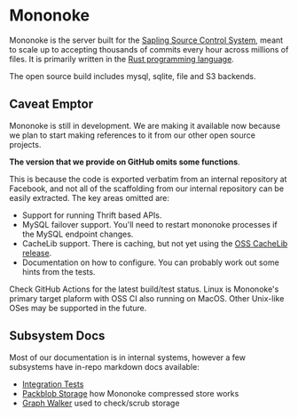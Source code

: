 # Mononoke

Mononoke is the server built for the [Sapling Source Control
System](https://sapling-scm.com/), meant to scale up to accepting thousands of
commits every hour across millions of files. It is primarily written in the
[Rust programming language](https://www.rust-lang.org/en-US/).

The open source build includes mysql, sqlite, file and S3 backends.

## Caveat Emptor

Mononoke is still in development. We are making it available now because we plan to
start making references to it from our other open source projects.

**The version that we provide on GitHub omits some functions**.

This is because the code is exported verbatim from an internal repository at Facebook, and
not all of the scaffolding from our internal repository can be easily extracted. The key areas
omitted are:

* Support for running Thrift based APIs.
* MySQL failover support.  You'll need to restart mononoke processes if the MySQL endpoint changes.
* CacheLib support. There is caching, but not yet using the [OSS CacheLib release](https://github.com/facebook/cachelib).
* Documentation on how to configure.  You can probably work out some hints from the tests.

Check GitHub Actions for the latest build/test status. Linux is Mononoke's primary target plaform with OSS CI also running on MacOS. Other Unix-like OSes may be supported in the future.

## Subsystem Docs

Most of our documentation is in internal systems, however a few subsystems have in-repo markdown docs available:

* [Integration Tests](tests/integration/README.md)
* [Packblob Storage](blobstore/packblob/README.md) how Mononoke compressed store works
* [Graph Walker](walker/src/README.md) used to check/scrub storage
